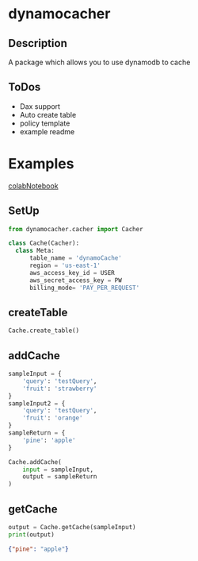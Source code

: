 # dynamocacher
## Description
A package which allows you to use dynamodb to cache 

## ToDos
- Dax support
- Auto create table
- policy template
- example readme



# Examples

[colabNotebook](https://colab.research.google.com/drive/1Uf1deNZ0P1tAiKjeKLs0ErqexYtd1ZGb?usp=sharing)

## SetUp

```python
from dynamocacher.cacher import Cacher

class Cache(Cacher):
  class Meta:
      table_name = 'dynamoCache'
      region = 'us-east-1'
      aws_access_key_id = USER
      aws_secret_access_key = PW
      billing_mode= 'PAY_PER_REQUEST'
```
## createTable
```python
Cache.create_table()
```

## addCache

```python
sampleInput = {
    'query': 'testQuery',
    'fruit': 'strawberry'
}
sampleInput2 = {
    'query': 'testQuery',
    'fruit': 'orange'
}
sampleReturn = {
    'pine': 'apple'
}

Cache.addCache(
    input = sampleInput,
    output = sampleReturn
)

```


## getCache

```python
output = Cache.getCache(sampleInput)
print(output)
```

```json
{"pine": "apple"}
```
